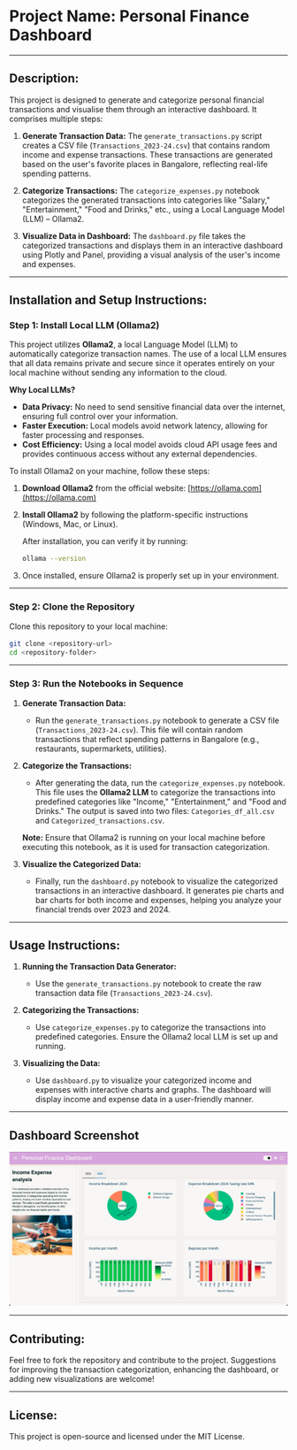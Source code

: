 # **Project Name: Personal Finance Dashboard**
---

## **Description:**
This project is designed to generate and categorize personal financial transactions and visualise them through an interactive dashboard. It comprises multiple steps:

1. **Generate Transaction Data:** The `generate_transactions.py` script creates a CSV file (`Transactions_2023-24.csv`) that contains random income and expense transactions. These transactions are generated based on the user's favorite places in Bangalore, reflecting real-life spending patterns.

2. **Categorize Transactions:** The `categorize_expenses.py` notebook categorizes the generated transactions into categories like "Salary," "Entertainment," "Food and Drinks," etc., using a Local Language Model (LLM) – Ollama2.

3. **Visualize Data in Dashboard:** The `dashboard.py` file takes the categorized transactions and displays them in an interactive dashboard using Plotly and Panel, providing a visual analysis of the user's income and expenses.

---

## **Installation and Setup Instructions:**

### **Step 1: Install Local LLM (Ollama2)**

This project utilizes **Ollama2**, a local Language Model (LLM) to automatically categorize transaction names. The use of a local LLM ensures that all data remains private and secure since it operates entirely on your local machine without sending any information to the cloud.

**Why Local LLMs?**
- **Data Privacy:** No need to send sensitive financial data over the internet, ensuring full control over your information.
- **Faster Execution:** Local models avoid network latency, allowing for faster processing and responses.
- **Cost Efficiency:** Using a local model avoids cloud API usage fees and provides continuous access without any external dependencies.

To install Ollama2 on your machine, follow these steps:

1. **Download Ollama2** from the official website: [https://ollama.com](https://ollama.com)
2. **Install Ollama2** by following the platform-specific instructions (Windows, Mac, or Linux).

   After installation, you can verify it by running:
   ```bash
   ollama --version
   ```

3. Once installed, ensure Ollama2 is properly set up in your environment.

---

### **Step 2: Clone the Repository**

Clone this repository to your local machine:

```bash
git clone <repository-url>
cd <repository-folder>
```

---

### **Step 3: Run the Notebooks in Sequence**

1. **Generate Transaction Data:**

   - Run the `generate_transactions.py` notebook to generate a CSV file (`Transactions_2023-24.csv`). This file will contain random transactions that reflect spending patterns in Bangalore (e.g., restaurants, supermarkets, utilities).

2. **Categorize the Transactions:**

   - After generating the data, run the `categorize_expenses.py` notebook. This file uses the **Ollama2 LLM** to categorize the transactions into predefined categories like "Income," "Entertainment," and "Food and Drinks." The output is saved into two files: `Categories_df_all.csv` and `Categorized_transactions.csv`.

   **Note:** Ensure that Ollama2 is running on your local machine before executing this notebook, as it is used for transaction categorization.

3. **Visualize the Categorized Data:**

   - Finally, run the `dashboard.py` notebook to visualize the categorized transactions in an interactive dashboard. It generates pie charts and bar charts for both income and expenses, helping you analyze your financial trends over 2023 and 2024.

---

## **Usage Instructions:**

1. **Running the Transaction Data Generator:**
   - Use the `generate_transactions.py` notebook to create the raw transaction data file (`Transactions_2023-24.csv`).
   
2. **Categorizing the Transactions:**
   - Use `categorize_expenses.py` to categorize the transactions into predefined categories. Ensure the Ollama2 local LLM is set up and running.

3. **Visualizing the Data:**
   - Use `dashboard.py` to visualize your categorized income and expenses with interactive charts and graphs. The dashboard will display income and expense data in a user-friendly manner.

---

## Dashboard Screenshot
![Dashboard](Dashboard.png)

---

## **Contributing:**

Feel free to fork the repository and contribute to the project. Suggestions for improving the transaction categorization, enhancing the dashboard, or adding new visualizations are welcome!

---

## **License:**

This project is open-source and licensed under the MIT License.
